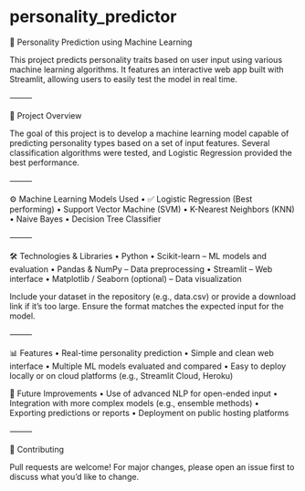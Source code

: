 # personality_predictor

🧠 Personality Prediction using Machine Learning

This project predicts personality traits based on user input using various machine learning algorithms. It features an interactive web app built with Streamlit, allowing users to easily test the model in real time.

⸻

📌 Project Overview

The goal of this project is to develop a machine learning model capable of predicting personality types based on a set of input features. Several classification algorithms were tested, and Logistic Regression provided the best performance.

⸻

⚙️ Machine Learning Models Used
	•	✅ Logistic Regression (Best performing)
	•	Support Vector Machine (SVM)
	•	K-Nearest Neighbors (KNN)
	•	Naive Bayes
	•	Decision Tree Classifier

⸻

🛠️ Technologies & Libraries
	•	Python
	•	Scikit-learn – ML models and evaluation
	•	Pandas & NumPy – Data preprocessing
	•	Streamlit – Web interface
	•	Matplotlib / Seaborn (optional) – Data visualization

 Include your dataset in the repository (e.g., data.csv) or provide a download link if it’s too large. Ensure the format matches the expected input for the model.

⸻

📊 Features
	•	Real-time personality prediction
	•	Simple and clean web interface
	•	Multiple ML models evaluated and compared
	•	Easy to deploy locally or on cloud platforms (e.g., Streamlit Cloud, Heroku)


 🧪 Future Improvements
	•	Use of advanced NLP for open-ended input
	•	Integration with more complex models (e.g., ensemble methods)
	•	Exporting predictions or reports
	•	Deployment on public hosting platforms

⸻

🤝 Contributing

Pull requests are welcome! For major changes, please open an issue first to discuss what you’d like to change.
